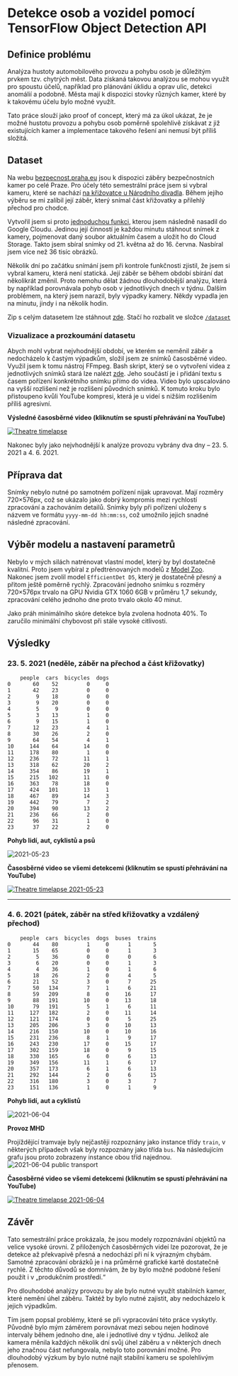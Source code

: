 # Detekce osob a vozidel pomocí TensorFlow Object Detection API

## Definice problému

Analýza hustoty automobilového provozu a pohybu osob je důležitým prvkem tzv. chytrých měst. Data získaná takovou analýzou se mohou využít pro spoustu účelů, například pro plánování úklidu a oprav ulic, detekci anomálií a podobně. Města mají k dispozici stovky různých kamer, které by k takovému účelu bylo možné využít.

Tato práce slouží jako proof of concept, který má za úkol ukázat, že je možné hustotu provozu a pohybu osob poměrně spolehlivě získávat z již existujících kamer a implementace takového řešení ani nemusí být příliš složitá.

## Dataset

Na webu [bezpecnost.praha.eu](https://bezpecnost.praha.eu/mapy/kamery) jsou k dispozici záběry bezpečnostních kamer po celé Praze. Pro účely této semestrální práce jsem si vybral kameru, které se nachází [na křižovatce u Národního divadla](https://mapy.cz/s/cabanukoza). Během jejího výběru se mi zalíbil její záběr, který snímal část křižovatky a přilehlý přechod pro chodce.

Vytvořil jsem si proto [jednoduchou funkci](./images_fetcher/main.py), kterou jsem následně nasadil do Google Cloudu. Jedinou její činností je každou minutu stáhnout snímek z kamery, pojmenovat daný soubor aktuálním časem a uložit ho do Cloud Storage. Takto jsem sbíral snímky od 21. května až do 16. června. Nasbíral jsem více než 36 tisíc obrázků.

Několik dní po začátku snímání jsem při kontrole funkčnosti zjistil, že jsem si vybral kameru, která není statická. Její záběr se během období sbírání dat několikrát změnil. Proto nemohu dělat žádnou dlouhodobější analýzu, která by například porovnávala pohyb osob v jednotlivých dnech v týdnu. Dalším problémem, na který jsem narazil, byly výpadky kamery. Někdy vypadla jen na minutu, jindy i na několik hodin.

Zip s celým datasetem lze stáhnout [zde](https://vse-my.sharepoint.com/:u:/g/personal/hovp01_vse_cz/EWZGoaK7jbxEsKT12tRn87gBGdICTHcTGryvv2qo-DDXJA?e=6Oy0HR). Stačí ho rozbalit ve složce [`/dataset`](/dataset)

### Vizualizace a prozkoumání datasetu

Abych mohl vybrat nejvhodnější období, ve kterém se neměnil záběr a nedocházelo k častým výpadkům, složil jsem ze snímků časosběrné video. Využil jsem k tomu nástroj FFmpeg. Bash skript, který se o vytvoření videa z jednotlivých snímků stará lze nalézt [zde](./dataset/generate_video.sh). Jeho součástí je i přidání textu s časem pořízení konkrétního snímku přímo do videa. Video bylo upscalováno na vyšší rozlišení než je rozlišení původních snímků. K tomuto kroku bylo přistoupeno kvůli YouTube kompresi, která je u videí s nižším rozlišením příliš agresivní.

**Výsledné časosběrné video (kliknutím se spustí přehrávání na YouTube)**

[![Theatre timelapse](https://i.ytimg.com/vi/043zAO5q1bg/maxresdefault.jpg)](https://youtu.be/043zAO5q1bg "Theatre timelapse")

Nakonec byly jako nejvhodnější k analýze provozu vybrány dva dny – 23. 5. 2021 a 4. 6. 2021.

## Příprava dat

Snímky nebylo nutné po samotném pořízení nijak upravovat. Mají rozměry 720×576px, což se ukázalo jako dobrý kompromis mezi rychlostí zpracování a zachováním detailů. Snímky byly při pořízení uloženy s názvem ve formátu `yyyy-mm-dd hh:mm:ss`, což umožnilo jejich snadné následné zpracování.

## Výběr modelu a nastavení parametrů

Nebylo v mých silách natrénovat vlastní model, který by byl dostatečně kvalitní. Proto jsem vybíral z předtrénovaných modelů z [Model Zoo](https://github.com/tensorflow/models/blob/master/research/object_detection/g3doc/tf2_detection_zoo.md). Nakonec jsem zvolil model `EfficientDet D5`, který je dostatečně přesný a přitom ještě poměrně rychlý. Zpracování jednoho snímku s rozměry 720×576px trvalo na GPU Nvidia GTX 1060 6GB v průměru 1,7 sekundy, zpracování celého jednoho dne proto trvalo okolo 40 minut.

Jako práh minimálního skóre detekce byla zvolena hodnota 40%. To zaručilo minimální chybovost při stále vysoké citlivosti.

## Výsledky

### 23. 5. 2021 (neděle, záběr na přechod a část křižovatky)

```
    people  cars  bicycles  dogs
0       60    52         0     0
1       42    23         0     0
2        9    18         0     0
3        9    20         0     0
4        5     9         0     0
5        3    13         1     0
6        9    15         1     0
7       12    23         4     1
8       30    26         2     0
9       64    54         4     1
10     144    64        14     0
11     178    80         1     0
12     236    72        11     1
13     318    62        20     2
14     354    86        19     1
15     215   102        11     0
16     363    78        18     0
17     424   101        13     1
18     467    89        14     3
19     442    79         7     2
20     394    90        13     2
21     236    66         2     0
22      96    31         1     0
23      37    22         2     0
```

**Pohyb lidí, aut, cyklistů a psů**

![2021-05-23](./assets/2021-05-23_chart.png)

**Časosběrné video se všemi detekcemi (kliknutím se spustí přehrávání na YouTube)**

[![Theatre timelapse 2021-05-23](https://i.ytimg.com/vi/C1Z0GIxqxRU/maxresdefault.jpg)](https://youtu.be/C1Z0GIxqxRU "Theatre timelapse 2021-05-23")

---

### 4. 6. 2021 (pátek, záběr na střed křižovatky a vzdálený přechod)

```
    people  cars  bicycles  dogs  buses  trains
0       44    80         1     0      1       5
1       15    65         0     0      1       3
2        5    36         0     0      0       6
3        6    20         0     0      1       3
4        4    36         1     0      1       6
5       18    26         2     0      4       5
6       21    52         3     0      7      25
7       50   134         7     1      6      21
8       59   209         8     0     16      17
9       88   191        10     0     13      18
10      79   191         5     1      6      11
11     127   182         2     0     11      14
12     121   174         0     0      5      25
13     205   206         3     0     10      13
14     216   150        10     0     10      16
15     231   236         8     1      9      17
16     243   230        17     0     15      17
17     302   159        18     0      9      15
18     330   165         6     0      6      13
19     349   156        11     1      6      17
20     357   173         6     1      6      13
21     292   144         2     0      6      15
22     316   180         3     0      3       7
23     151   136         1     0      1       9

```

**Pohyb lidí, aut a cyklistů**

![2021-06-04](./assets/2021-06-04_chart.png)

**Provoz MHD**

Projíždějící tramvaje byly nejčastěji rozpoznány jako instance třídy `train`, v některých případech však byly rozpoznány jako třída `bus`. Na následujícím grafu jsou proto zobrazeny instance obou tříd najednou.
![2021-06-04 public transport](./assets/2021-06-04_chart_public_transport.png)

**Časosběrné video se všemi detekcemi (kliknutím se spustí přehrávání na YouTube)**

[![Theatre timelapse 2021-06-04](https://i.ytimg.com/vi/DByjZ2WLxfk/maxresdefault.jpg)](https://youtu.be/DByjZ2WLxfk "Theatre timelapse 2021-06-04")

## Závěr

Tato semestrální práce prokázala, že jsou modely rozpoznávání objektů na velice vysoké úrovni. Z přiložených časosběrných videí lze pozorovat, že je detekce až překvapivě přesná a nedochází při ní k výrazným chybám. Samotné zpracování obrázků je i na průměrné grafické kartě dostatečně rychlé. Z těchto důvodů se domnívám, že by bylo možné podobné řešení použít i v „produkčním prostředí.“

Pro dlouhodobé analýzy provozu by ale bylo nutné využít stabilních kamer, které nemění úhel záběru. Taktéž by bylo nutné zajistit, aby nedocházelo k jejich výpadkům.

Tím jsem popsal problémy, které se při vypracování této práce vyskytly. Původně bylo mým záměrem porovnávat mezi sebou nejen hodinové intervaly během jednoho dne, ale i jednotlivé dny v týdnu. Jelikož ale kamera měnila každých několik dní svůj úhel záběru a v některých dnech jeho značnou část nefungovala, nebylo toto porovnání možné. Pro dlouhodobý výzkum by bylo nutné najít stabilní kameru se spolehlivým přenosem.
